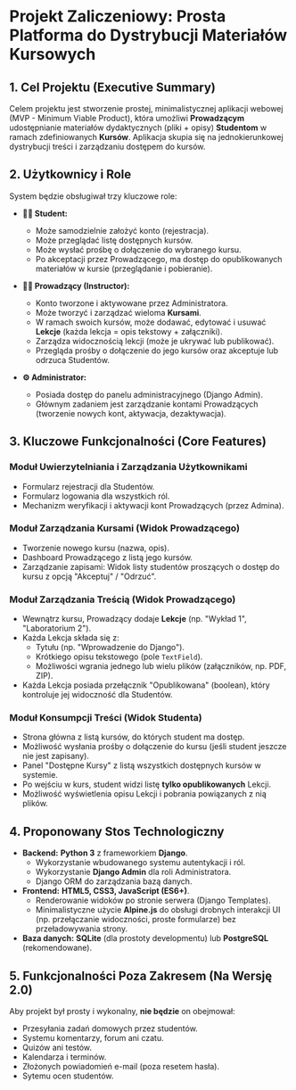 # Projekt Zaliczeniowy: Prosta Platforma do Dystrybucji Materiałów Kursowych

## 1\. Cel Projektu (Executive Summary)

Celem projektu jest stworzenie prostej, minimalistycznej aplikacji webowej (MVP - Minimum Viable Product), która umożliwi **Prowadzącym** udostępnianie materiałów dydaktycznych (pliki + opisy) **Studentom** w ramach zdefiniowanych **Kursów**. Aplikacja skupia się na jednokierunkowej dystrybucji treści i zarządzaniu dostępem do kursów.

## 2\. Użytkownicy i Role

System będzie obsługiwał trzy kluczowe role:

  * **🧑‍🎓 Student:**

      * Może samodzielnie założyć konto (rejestracja).
      * Może przeglądać listę dostępnych kursów.
      * Może wysłać prośbę o dołączenie do wybranego kursu.
      * Po akceptacji przez Prowadzącego, ma dostęp do opublikowanych materiałów w kursie (przeglądanie i pobieranie).

  * **🧑‍🏫 Prowadzący (Instructor):**

      * Konto tworzone i aktywowane przez Administratora.
      * Może tworzyć i zarządzać wieloma **Kursami**.
      * W ramach swoich kursów, może dodawać, edytować i usuwać **Lekcje** (każda lekcja = opis tekstowy + załączniki).
      * Zarządza widocznością lekcji (może je ukrywać lub publikować).
      * Przegląda prośby o dołączenie do jego kursów oraz akceptuje lub odrzuca Studentów.

  * **⚙️ Administrator:**

      * Posiada dostęp do panelu administracyjnego (Django Admin).
      * Głównym zadaniem jest zarządzanie kontami Prowadzących (tworzenie nowych kont, aktywacja, dezaktywacja).

## 3\. Kluczowe Funkcjonalności (Core Features)

### Moduł Uwierzytelniania i Zarządzania Użytkownikami

  * Formularz rejestracji dla Studentów.
  * Formularz logowania dla wszystkich ról.
  * Mechanizm weryfikacji i aktywacji kont Prowadzących (przez Admina).

### Moduł Zarządzania Kursami (Widok Prowadzącego)

  * Tworzenie nowego kursu (nazwa, opis).
  * Dashboard Prowadzącego z listą jego kursów.
  * Zarządzanie zapisami: Widok listy studentów proszących o dostęp do kursu z opcją "Akceptuj" / "Odrzuć".

### Moduł Zarządzania Treścią (Widok Prowadzącego)

  * Wewnątrz kursu, Prowadzący dodaje **Lekcje** (np. "Wykład 1", "Laboratorium 2").
  * Każda Lekcja składa się z:
      * Tytułu (np. "Wprowadzenie do Django").
      * Krótkiego opisu tekstowego (pole `TextField`).
      * Możliwości wgrania jednego lub wielu plików (załączników, np. PDF, ZIP).
  * Każda Lekcja posiada przełącznik "Opublikowana" (boolean), który kontroluje jej widoczność dla Studentów.

### Moduł Konsumpcji Treści (Widok Studenta)

  * Strona główna z listą kursów, do których student ma dostęp.
  * Możliwość wysłania prośby o dołączenie do kursu (jeśli student jeszcze nie jest zapisany).
  * Panel "Dostępne Kursy" z listą wszystkich dostępnych kursów w systemie.
  * Po wejściu w kurs, student widzi listę **tylko opublikowanych** Lekcji.
  * Możliwość wyświetlenia opisu Lekcji i pobrania powiązanych z nią plików.

## 4\. Proponowany Stos Technologiczny

  * **Backend:** **Python 3** z frameworkiem **Django**.
      * Wykorzystanie wbudowanego systemu autentykacji i ról.
      * Wykorzystanie **Django Admin** dla roli Administratora.
      * Django ORM do zarządzania bazą danych.
  * **Frontend:** **HTML5, CSS3, JavaScript (ES6+)**.
      * Renderowanie widoków po stronie serwera (Django Templates).
      * Minimalistyczne użycie **Alpine.js** do obsługi drobnych interakcji UI (np. przełączanie widoczności, proste formularze) bez przeładowywania strony.
  * **Baza danych:** **SQLite** (dla prostoty developmentu) lub **PostgreSQL** (rekomendowane).


## 5\. Funkcjonalności Poza Zakresem (Na Wersję 2.0)

Aby projekt był prosty i wykonalny, **nie będzie** on obejmował:

  * Przesyłania zadań domowych przez studentów.
  * Systemu komentarzy, forum ani czatu.
  * Quizów ani testów.
  * Kalendarza i terminów.
  * Złożonych powiadomień e-mail (poza resetem hasła).
  * Sytemu ocen studentów.